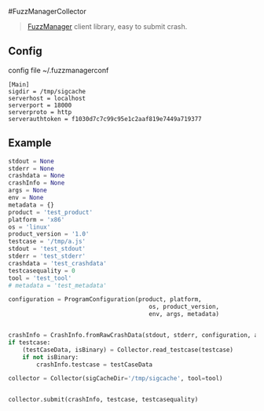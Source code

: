 #FuzzManagerCollector

> [FuzzManager](https://github.com/MozillaSecurity/FuzzManager) client library, easy to submit crash.

## Config

config file ~/.fuzzmanagerconf

```
[Main]
sigdir = /tmp/sigcache
serverhost = localhost
serverport = 18000
serverproto = http
serverauthtoken = f1030d7c7c99c95e1c2aaf819e7449a719377
```

## Example

```python
stdout = None
stderr = None
crashdata = None
crashInfo = None
args = None
env = None
metadata = {}
product = 'test_product'
platform = 'x86'
os = 'linux'
product_version = '1.0'
testcase = '/tmp/a.js'
stdout = 'test_stdout'
stderr = 'test_stderr'
crashdata = 'test_crashdata'
testcasequality = 0
tool = 'test_tool'
# metadata = 'test_metadata'

configuration = ProgramConfiguration(product, platform,
                                        os, product_version,
                                        env, args, metadata)


crashInfo = CrashInfo.fromRawCrashData(stdout, stderr, configuration, auxCrashData=crashdata)
if testcase:
    (testCaseData, isBinary) = Collector.read_testcase(testcase)
    if not isBinary:
        crashInfo.testcase = testCaseData

collector = Collector(sigCacheDir='/tmp/sigcache', tool=tool)


collector.submit(crashInfo, testcase, testcasequality)
```
